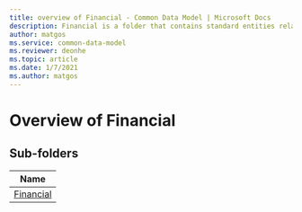 ```yaml
---
title: overview of Financial - Common Data Model | Microsoft Docs
description: Financial is a folder that contains standard entities related to the Common Data Model.
author: matgos
ms.service: common-data-model
ms.reviewer: deonhe
ms.topic: article
ms.date: 1/7/2021
ms.author: matgos
---
```


# Overview of Financial


## Sub-folders

|Name|
|---|
|[Financial](Financial/overview.md)|



